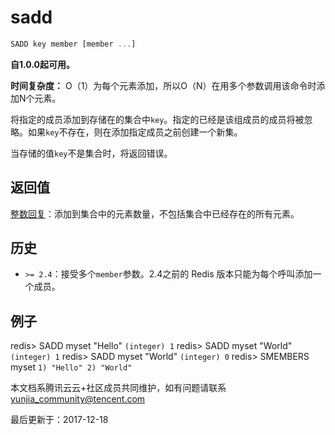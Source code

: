 # sadd

```javascript
SADD key member [member ...]
```

**自1.0.0起可用。**

**时间复杂度：** O（1）为每个元素添加，所以O（N）在用多个参数调用该命令时添加N个元素。

将指定的成员添加到存储在的集合中`key`。指定的已经是该组成员的成员将被忽略。如果`key`不存在，则在添加指定成员之前创建一个新集。

当存储的值`key`不是集合时，将返回错误。

## 返回值

[整数回复](https://redis.io/topics/protocol#integer-reply)：添加到集合中的元素数量，不包括集合中已经存在的所有元素。

## 历史

- `>= 2.4`：接受多个`member`参数。2.4之前的 Redis 版本只能为每个呼叫添加一个成员。

## 例子

redis> SADD myset "Hello" `(integer) 1` redis> SADD myset "World" `(integer) 1` redis> SADD myset "World" `(integer) 0` redis> SMEMBERS myset `1) "Hello" 2) "World"`

本文档系腾讯云云+社区成员共同维护，如有问题请联系 yunjia_community@tencent.com

最后更新于：2017-12-18